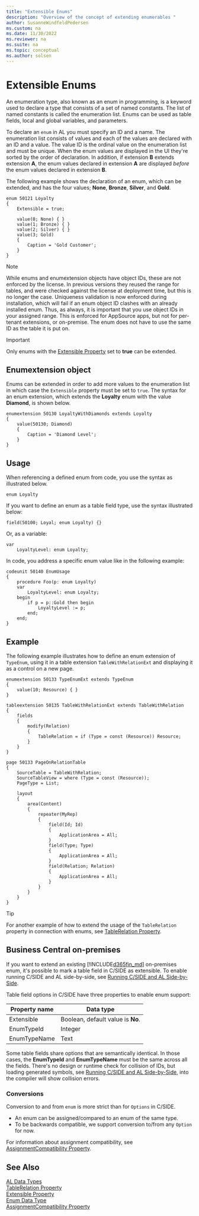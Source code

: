```yaml
---
title: "Extensible Enums"
description: "Overview of the concept of extending enumerables "
author: SusanneWindfeldPedersen
ms.custom: na
ms.date: 11/30/2022
ms.reviewer: na
ms.suite: na
ms.topic: conceptual
ms.author: solsen
---
```


# Extensible Enums

An enumeration type, also known as an enum in programming, is a keyword used to declare a type that consists of a set of named constants. The list of named constants is called the enumeration list. Enums can be used as table fields, local and global variables, and parameters.

To declare an `enum` in AL you must specify an ID and a name. The enumeration list consists of values and each of the values are declared with an ID and a value. The value ID is the ordinal value on the enumeration list and must be unique. When the enum values are displayed in the UI they're sorted by the order of declaration. In addition, if extension **B** extends extension **A**, the enum values declared in extension **A** are displayed *before* the enum values declared in extension **B**.

The following example shows the declaration of an enum, which can be extended, and has the four values; **None**, **Bronze**, **Silver**, and **Gold**. 

```AL
enum 50121 Loyalty
{
    Extensible = true;
    
    value(0; None) { }
    value(1; Bronze) { }
    value(2; Silver) { }
    value(3; Gold)
    {
        Caption = 'Gold Customer';
    }
}
```

> [!NOTE]  
> While enums and enumextension objects have object IDs, these are not enforced by the license. In previous versions they reused the range for tables, and were checked against the license at deployment time, but this is no longer the case. Uniqueness validation is now enforced during installation, which will fail if an enum object ID clashes with an already installed enum. Thus, as always, it is important that you use object IDs in your assigned range. This is enforced for AppSource apps, but not for per-tenant extensions, or on-premise. The enum does not have to use the same ID as the table it is put on.

> [!IMPORTANT]  
> Only enums with the [Extensible Property](properties/devenv-extensible-property.md) set to **true** can be extended.

## Enumextension object

Enums can be extended in order to add more values to the enumeration list in which case the `Extensible` property must be set to `true`. The syntax for an enum extension, which extends the **Loyalty** enum with the value **Diamond**, is shown below.

```AL
enumextension 50130 LoyaltyWithDiamonds extends Loyalty
{
    value(50130; Diamond)
    {
        Caption = 'Diamond Level';
    }
}
```

## Usage

When referencing a defined enum from code, you use the syntax as illustrated below.

`enum Loyalty`

If you want to define an enum as a table field type, use the syntax illustrated below:
 
```AL
field(50100; Loyal; enum Loyalty) {}
```

Or, as a variable:

```AL
var
    LoyaltyLevel: enum Loyalty;
```

In code, you address a specific enum value like in the following example:

```AL
codeunit 50140 EnumUsage
{
    procedure Foo(p: enum Loyalty)
    var
        LoyaltyLevel: enum Loyalty;
    begin
        if p = p::Gold then begin
            LoyaltyLevel := p;
        end;
    end;
}
```

## Example

The following example illustrates how to define an enum extension of `TypeEnum`, using it in a table extension `TableWithRelationExt` and displaying it as a control on a new page.

```AL
enumextension 50133 TypeEnumExt extends TypeEnum
{
    value(10; Resource) { }
}

tableextension 50135 TableWithRelationExt extends TableWithRelation
{
    fields
    {
        modify(Relation)
        {
            TableRelation = if (Type = const (Resource)) Resource;
        }
    }
}

page 50133 PageOnRelationTable
{
    SourceTable = TableWithRelation;
    SourceTableView = where (Type = const (Resource));
    PageType = List;

    layout
    {
        area(Content)
        {
            repeater(MyRep)
            {
                field(Id; Id)
                {
                    ApplicationArea = All;
                }
                field(Type; Type)
                {
                    ApplicationArea = All;
                }
                field(Relation; Relation)
                {
                    ApplicationArea = All;
                }
            }
        }
    }
}
```

> [!TIP]  
> For another example of how to extend the usage of the `TableRelation` property in connection with enums, see [TableRelation Property](properties/devenv-tablerelation-property.md).

## Business Central on-premises

If you want to extend an existing [!INCLUDE[d365fin_md](includes/d365fin_md.md)] on-premises enum, it's possible to mark a table field in C/SIDE as extensible. To enable running C/SIDE and AL side-by-side, see [Running C/SIDE and AL Side-by-Side](devenv-running-cside-and-al-side-by-side.md).

Table field options in C/SIDE have three properties to enable enum support:

|Property name|Data type|
|-------------|---------|
|Extensible   | Boolean, default value is **No**. |
|EnumTypeId   | Integer |
|EnumTypeName | Text    |

Some table fields share options that are semantically identical. In those cases, the **EnumTypeId** and **EnumTypeName** must be the same across all the fields. There's no design or runtime check for collision of IDs, but loading generated symbols, see [Running C/SIDE and AL Side-by-Side](devenv-running-cside-and-al-side-by-side.md), into the compiler will show collision errors.

### Conversions
Conversion to and from `enum` is more strict than for `Options` in C/SIDE. 

- An enum can be assigned/compared to an enum of the same type. 
- To be backwards compatible, we support conversion to/from any `Option` for now.

For information about assignment compatibility, see [AssignmentCompatibility Property](properties/devenv-assignmentcompatibility-property.md).

## See Also
[AL Data Types](./methods-auto/library.md)  
[TableRelation Property](properties/devenv-tablerelation-property.md)  
[Extensible Property](properties/devenv-extensible-property.md)  
[Enum Data Type](methods-auto/enum/enum-data-type.md)  
[AssignmentCompatibility Property](properties/devenv-assignmentcompatibility-property.md)
